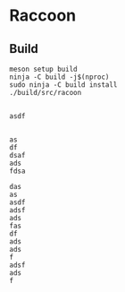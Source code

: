 # Raccoon


Build
-----
    meson setup build
    ninja -C build -j$(nproc)
    sudo ninja -C build install
    ./build/src/racoon


    asdf


    as
    df
    dsaf
    ads
    fdsa

    das
    as
    asdf
    adsf
    ads
    fas
    df
    ads
    ads
    f
    adsf
    ads
    f

